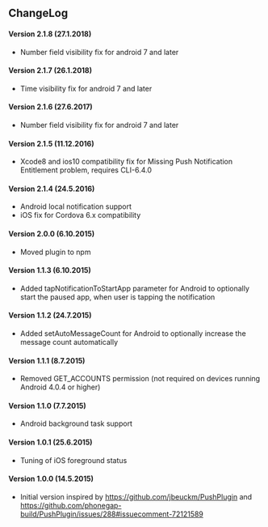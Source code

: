 ## ChangeLog
#### Version 2.1.8 (27.1.2018)
- Number field visibility fix for android 7 and later

#### Version 2.1.7 (26.1.2018)
- Time visibility fix for android 7 and later

#### Version 2.1.6 (27.6.2017)
- Number field visibility fix for android 7 and later

#### Version 2.1.5 (11.12.2016)
- Xcode8 and ios10 compatibility fix for Missing Push Notification Entitlement problem, requires CLI-6.4.0

#### Version 2.1.4 (24.5.2016)
- Android local notification support
- iOS fix for Cordova 6.x compatibility 

#### Version 2.0.0 (6.10.2015)
- Moved plugin to npm

#### Version 1.1.3 (6.10.2015)
- Added tapNotificationToStartApp parameter for Android to optionally start the paused app, when user is tapping the notification

#### Version 1.1.2 (24.7.2015)
- Added setAutoMessageCount for Android to optionally increase the message count automatically

#### Version 1.1.1 (8.7.2015)
- Removed GET_ACCOUNTS permission (not required on devices running Android 4.0.4 or higher)

#### Version 1.1.0 (7.7.2015)
- Android background task support

#### Version 1.0.1 (25.6.2015)
- Tuning of iOS foreground status

#### Version 1.0.0 (14.5.2015)
- Initial version inspired by https://github.com/jbeuckm/PushPlugin and
  https://github.com/phonegap-build/PushPlugin/issues/288#issuecomment-72121589
